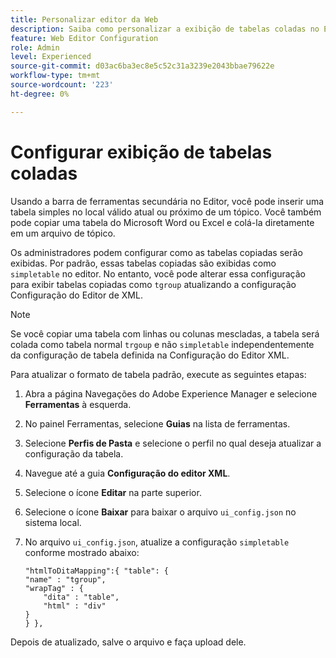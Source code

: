 ```yaml
---
title: Personalizar editor da Web
description: Saiba como personalizar a exibição de tabelas coladas no Editor
feature: Web Editor Configuration
role: Admin
level: Experienced
source-git-commit: d03ac6ba3ec8e5c52c31a3239e2043bbae79622e
workflow-type: tm+mt
source-wordcount: '223'
ht-degree: 0%

---
```


# Configurar exibição de tabelas coladas

Usando a barra de ferramentas secundária no Editor, você pode inserir uma tabela simples no local válido atual ou próximo de um tópico. Você também pode copiar uma tabela do Microsoft Word ou Excel e colá-la diretamente em um arquivo de tópico.

Os administradores podem configurar como as tabelas copiadas serão exibidas. Por padrão, essas tabelas copiadas são exibidas como `simpletable` no editor. No entanto, você pode alterar essa configuração para exibir tabelas copiadas como `tgroup` atualizando a configuração Configuração do Editor de XML.

>[!NOTE]
>
> Se você copiar uma tabela com linhas ou colunas mescladas, a tabela será colada como tabela normal `trgoup` e não `simpletable` independentemente da configuração de tabela definida na Configuração do Editor XML.

Para atualizar o formato de tabela padrão, execute as seguintes etapas:

1. Abra a página Navegações do Adobe Experience Manager e selecione **Ferramentas** à esquerda.
2. No painel Ferramentas, selecione **Guias** na lista de ferramentas.
3. Selecione **Perfis de Pasta** e selecione o perfil no qual deseja atualizar a configuração da tabela.
4. Navegue até a guia **Configuração do editor XML**.
5. Selecione o ícone **Editar** na parte superior.
6. Selecione o ícone **Baixar** para baixar o arquivo `ui_config.json` no sistema local.
7. No arquivo `ui_config.json`, atualize a configuração `simpletable` conforme mostrado abaixo:

   ```
   "htmlToDitaMapping":{ "table": {
   "name" : "tgroup",
   "wrapTag" : {
       "dita" : "table",
       "html" : "div"
   }
   } },
   ```


Depois de atualizado, salve o arquivo e faça upload dele.


